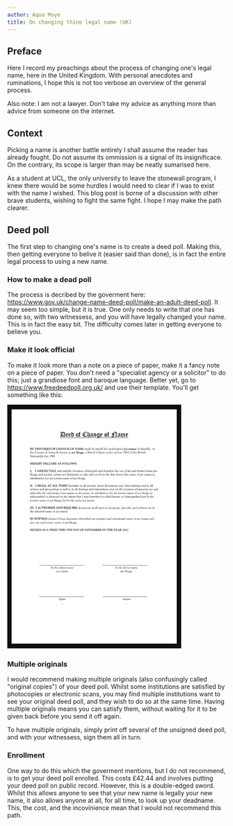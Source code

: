 ```yaml
---
author: Aqua Moye
title: On changing thine legal name (UK)
---
```

## Preface
Here I record my preachings about the process of changing one's legal name, here in the United Kingdom. 
With personal anecdotes and ruminations, I hope this is not too verbose an overview of the general process.

Also note: I am not a lawyer. Don't take my advice as anything more than advice from someone on the internet.

## Context
Picking a name is another battle entirely I shall assume the reader has already fought. Do not assume its ommission is a signal of its insignificace.
On the contrary, its scope is larger than may be neatly sumarised here.

As a student at UCL, the only university to leave the stonewall program, I knew there would be some hurdles I would need to clear if I was to exist
with the name I wished. This blog post is borne of a discussion with other brave students, wishing to fight the same fight. I hope I may make the path clearer.

## Deed poll
The first step to changing one's name is to create a deed poll. 
Making this, then getting everyone to belive it (easier said than done), is in fact the entire legal process to using a new name.

### How to make a dead poll
The process is decribed by the goverment here: https://www.gov.uk/change-name-deed-poll/make-an-adult-deed-poll. It may seem too simple, but it is true.
One only needs to write that one has done so, with two witnessess, and you will have legally changed your name. This is in fact the easy bit. The difficulty comes later in getting everyone to believe you.

### Make it look official
To make it look more than a note on a piece of paper, make it a fancy note on a piece of paper. You don't need a "specialist agency or a solicitor" to do this; just a grandiose font and baroque language. Better yet, go to https://www.freedeedpoll.org.uk/ and use their template. You'll get something like this:

<img src="https://raw.githubusercontent.com/noseapus/noseapus.github.io/master/deed%20poll.png" alt="Deed Poll" width="400"/>
<!---
![Deed Poll](https://raw.githubusercontent.com/noseapus/noseapus.github.io/master/deed%20poll.png "Deed Poll")
--->

### Multiple originals
I would recommend making multiple originals (also confusingly called "original copies") of your deed poll. Whilst some institutions are satisfied by photocopies or electronic scans, you may find multiple institutions want to see your original deed poll, and they wish to do so at the same time. Having multiple originals means you can satisfy them, without waiting for it to be given back before you send it off again.

To have multiple originals, simply print off several of the unsigned deed poll, and with your witnessess, sign them all in turn.

### Enrollment
One way to do this which  the goverment mentions, but I do not recommend, is to get your deed poll enrolled. This costs £42.44 and involves putting your deed poll on public record. However, this is a double-edged sword. Whilst this allows anyone to see that your new name is legally your new name, it also allows anyone at all, for all time, to look up your deadname. This, the cost, and the incovinience mean that I would not recommend this path.
